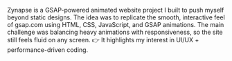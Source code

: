Zynapse is a GSAP-powered animated website project I built to push myself beyond static designs. The idea was to replicate the smooth, interactive feel of gsap.com using HTML, CSS, JavaScript, and GSAP animations. The main challenge was balancing heavy animations with responsiveness, so the site still feels fluid on any screen.
👉 It highlights my interest in UI/UX + performance-driven coding.